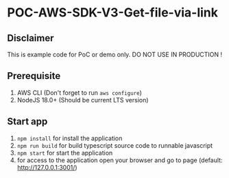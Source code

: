 # POC-AWS-SDK-V3-Get-file-via-link

## Disclaimer
This is example code for PoC or demo only. DO NOT USE IN PRODUCTION !

## Prerequisite
1. AWS CLI (Don't forget to run `aws configure`)
2. NodeJS 18.0+ (Should be current LTS version)

## Start app
1. `npm install` for install the application
2. `npm run build` for build typescript source code to runnable javascript
3. `npm start` for start the application
4. for access to the application open your browser and go to page (default: http://127.0.0.1:3001/)
